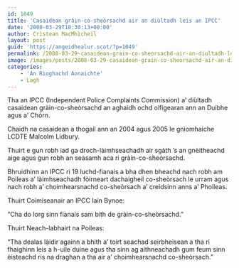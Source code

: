 ```yaml
---
id: 1049
title: 'Casaidean gràin-co-sheòrsachd air an diùltadh leis an IPCC'
date: '2008-03-29T10:30:13+00:00'
author: Crìstean MacMhìcheil
layout: post
guid: 'https://angeidhealur.scot/?p=1049'
permalink: /2008-03-29-casaidean-grain-co-sheorsachd-air-an-diultadh-leis-an-ipcc/
image: /images/posts/2008-03-29-casaidean-grain-co-sheorsachd-air-an-diultadh-leis-an-ipcc.webp
categories:
    - 'An Rìoghachd Aonaichte'
    - Lagh
---
```


Tha an IPCC (Independent Police Complaints Commission) a’ diùltadh casaidean gràin-co-sheòrsachd an aghaidh ochd oifigearan ann an Duibhe agus a’ Chòrn.

Chaidh na casaidean a thogail ann an 2004 agus 2005 le gnìomhaiche LCDTE Malcolm Lidbury.

Thuirt e gun robh iad ga droch-làimhseachadh air sgàth ’s an gnèitheachd aige agus gun robh an seasamh aca ri gràin-co-sheòrsachd.

Bhruidhinn an IPCC ri 19 luchd-fianais a bha dhen bheachd nach robh am Poileas a’ làimhseachadh fòirneart dachaigheil co-sheòrsach le urram agus nach robh a’ choimhearsnachd co-sheòrsach a’ creidsinn anns a’ Phoileas.

Thuirt Coimiseanair an IPCC Iain Bynoe:

“Cha do lorg sinn fianais sam bith de gràin-co-sheòrsachd.”

Thuirt Neach-labhairt na Poileas:

“Tha dealas làidir againn a bhith a’ toirt seachad seirbheisean a tha ri fhaighinn leis a h-uile duine agus tha sinn ag aithneachadh gum feum sinn èisteachd ris na draghan a tha air a’ choimhearsnachd co-sheòrsach.”
